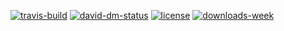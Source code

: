 [![travis-build][travis-build]][travis-build-url]
[![david-dm-status][david-dm-status]][david-dm-status-url]
[![license][license]][license-url]
[![downloads-week][downloads-week]][downloads-week-url]

[travis-build]: https://api.travis-ci.org/Milanzor/builbo.svg?branch=master
[travis-build-url]: https://travis-ci.org/Milanzor/builbo

[david-dm-status]: https://david-dm.org/milanzor/builbo.svg
[david-dm-status-url]: https://david-dm.org/milanzor/builbo

[license]: https://img.shields.io/github/license/Milanzor/builbo.svg
[license-url]: https://github.com/Milanzor/builbo/blob/master/LICENSE

[downloads-week]: https://img.shields.io/npm/dw/builbo.svg
[downloads-week-url]: https://www.npmjs.com/package/builbo
